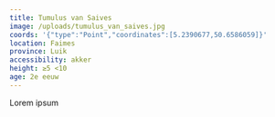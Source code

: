 ```yaml
---
title: Tumulus van Saives
image: /uploads/tumulus_van_saives.jpg
coords: '{"type":"Point","coordinates":[5.2390677,50.6586059]}'
location: Faimes
province: Luik
accessibility: akker
height: ≥5 <10
age: 2e eeuw
---
```

Lorem ipsum